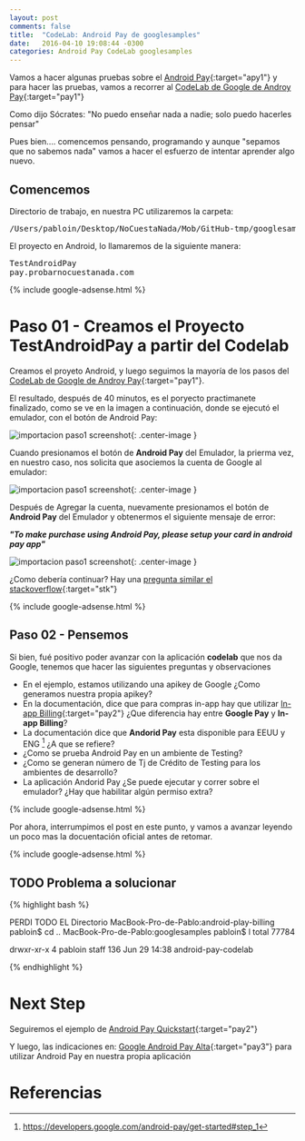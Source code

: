 ```yaml
---
layout: post
comments: false
title:  "CodeLab: Android Pay de googlesamples"
date:   2016-04-10 19:08:44 -0300
categories: Android Pay CodeLab googlesamples
---
```

Vamos a hacer algunas pruebas sobre el [Android Pay][google-android-pay-link1]{:target="apy1"} y para hacer las pruebas, vamos a recorrer al [CodeLab de Google de Androy Pay][google-android-pay-codelab]{:target="pay1"}

Como dijo Sócrates: "No puedo enseñar nada a nadie; solo puedo hacerles pensar"

Pues bien.... comencemos pensando, programando y aunque "sepamos que no sabemos nada" vamos a hacer el esfuerzo de intentar aprender algo nuevo.

## Comencemos

Directorio de trabajo, en nuestra PC utilizaremos la carpeta:

<pre>
/Users/pabloin/Desktop/NoCuestaNada/Mob/GitHub-tmp/googlesamples/android-pay-codelab
</pre>

El proyecto en Android, lo llamaremos de la siguiente manera:

<pre>
TestAndroidPay
pay.probarnocuestanada.com
</pre>

{% include google-adsense.html %} <br/>

# Paso 01 - Creamos el Proyecto TestAndroidPay a partir del Codelab

Creamos el proyeto Android, y luego seguimos la mayoría de los pasos del [CodeLab de Google de Androy Pay][google-android-pay-codelab]{:target="pay1"}.

El resultado, después de 40 minutos, es el poryecto practimanete finalizado, como se ve en la imagen a continuación, donde se ejecutó el emulador, con el botón de Android Pay:

![importacion paso1 screenshot](/assets/post_007_img3.png){: .center-image }

Cuando presionamos el botón de **Android Pay** del Emulador, la prierma vez, en nuestro caso, nos solicita que asociemos la cuenta de Google al emulador:

![importacion paso1 screenshot](/assets/post_007_img4.png){: .center-image }

Después de Agregar la cuenta, nuevamente presionamos el botón de **Android Pay** del Emulador y obtenermos el siguiente mensaje de error:

***"To make purchase using Android Pay, please setup your card in android pay app"***

![importacion paso1 screenshot](/assets/post_007_img5.png){: .center-image }

¿Como debería continuar? Hay una [pregunta similar el stackoverflow](http://stackoverflow.com/questions/34306835/android-pay-error){:target="stk"}

{% include google-adsense.html %} <br/>

## Paso 02 - Pensemos

Si bien, fué positivo poder avanzar con la aplicación **codelab** que nos da Google, tenemos que hacer las siguientes preguntas y observaciones

- En el ejemplo, estamos utilizando una apikey de Google ¿Como generamos nuestra propia apikey?
- En la documentación, dice que para compras in-app hay que utilizar [In-app Billing][google-in-app-billing]{:target="pay2"} ¿Que diferencia hay entre **Google Pay** y **In-app Billing**?
- La documentación dice que **Andorid Pay** esta disponible para EEUU y ENG [^1] ¿A que se refiere?
- ¿Como se prueba Android Pay en un ambiente de Testing?
- ¿Como se generan número de Tj de Crédito de Testing para los ambientes de desarrollo?
- La aplicación Andorid Pay ¿Se puede ejecutar y correr sobre el emulador? ¿Hay que habilitar algún permiso extra?

{% include google-adsense.html %} <br/>

Por ahora, interrumpimos el post en este punto, y vamos a avanzar leyendo un poco mas la docuentación oficial antes de retomar.


{% include google-adsense.html %} <br/>

## TODO Problema a solucionar


{% highlight bash %}

PERDI TODO EL Directorio
MacBook-Pro-de-Pablo:android-play-billing pabloin$ cd ..
MacBook-Pro-de-Pablo:googlesamples pabloin$ l
total 77784

drwxr-xr-x   4 pabloin  staff       136 Jun 29 14:38 android-pay-codelab

{% endhighlight %}



# Next Step

Seguiremos el ejemplo de [Android Pay Quickstart][google-android-pay-github-demo]{:target="pay2"}

Y luego, las indicaciones en: [Google Android Pay Alta][google-android-start]{:target="pay3"} para utilizar Android Pay en nuestra propia aplicación




# Referencias

[^1]:  https://developers.google.com/android-pay/get-started#step_1


[google-android-pay-link1]:        https://www.android.com/pay/
[google-android-pay-tutor]:        https://developers.google.com/android-pay/android/tutorial
[google-android-pay-codelab]:      https://codelabs.developers.google.com/codelabs/android-pay/index.html
[google-android-samples-tutor]:    https://developer.android.com/samples/index.html
[google-android-samples-github]:   https://github.com/googlesamples
[google-android-pay-github-demo]:  https://github.com/android-pay/androidpay-quickstart
[google-android-start]:            https://developers.google.com/android-pay/
[google-in-app-billing]:           https://developer.android.com/google/play/billing/index.html
